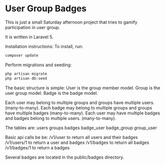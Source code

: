 # User Group Badges

This is just a small Saturday afternoon project that tries to gamify participation in user group.

It is written in Laravel 5.

Installation instructions:
To install, run:
```sh
composer update
```
Perform migrations and seeding:

```sh
php artisan migrate
php artisan db:seed
```

The basic structure is simple:
User is the group member model.
Group is the user group model.
Badge is the badge model.

Each user may belong to multiple groups and groups have multiple users. (many-to-many).
Each badge may belong to multiple groups and groups have multiple badges (many-to-many).
Each user may have multiple badges and badges belong to multiple users. (many-to-many).

The tables are:
users
groups
badges
badge_user
badge_group
group_user

Basic api calls be be:
/v1/user to return all users and their badges
/v1/users/1 to return a user and badges
/v1/badges to return all badges
/v1/badges/1 to return a badges

Several badges are located in the public/badges directory.
